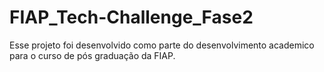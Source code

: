# FIAP_Tech-Challenge_Fase2
Esse projeto foi desenvolvido como parte do desenvolvimento academico para o curso de pós graduação da FIAP.
